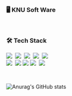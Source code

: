 


<p>
<h3>🖥 KNU Soft Ware</h3>
</p>
<br>




<h3>🛠 Tech Stack </h3>



<p>
  <img src="https://img.shields.io/badge/Java-A493E7?style=flat-square&logo=Java&logoColor=white"/></a>&nbsp 
  <img src="https://img.shields.io/badge/PHP-FF9900?style=flat-square&logo=php&logoColor=white"/></a>&nbsp 
  <img src="https://img.shields.io/badge/C++-00599C?style=flat-square&logo=C%2B%2B&logoColor=white"/></a>&nbsp 
  <img src="https://img.shields.io/badge/C-A8B9CC?style=flat-square&logo=C&logoColor=white"/></a>&nbsp 
  <img src="https://img.shields.io/badge/Python-E6C3A5?style=flat-square&logo=Python&logoColor=white"/></a>&nbsp
  <br>                                                                                              
  <img src="https://img.shields.io/badge/Mysql-007396?style=flat-square&logo=MySql&logoColor=white"/></a>&nbsp                                                           <img src="https://img.shields.io/badge/MariaDB-FCC624?style=flat-square&logo=linux&logoColor=black">
  <img src="https://img.shields.io/badge/XAMPP-FFA07A?style=flat-square&logo=XAMPP&logoColor=white">
<img src="https://img.shields.io/badge/Notion-b4f5bd?style=flat&logo=Notion&logoColor=black"/>&nbsp;&nbsp;<img src="https://img.shields.io/badge/GitHub-gray?style=flat&logo=GitHub&logoColor=black"/>&nbsp;&nbsp;
</p>
<br>



 
  
![Anurag's GitHub stats](https://github-readme-stats.vercel.app/api?username=mmunkyeong&show_icons=true&theme=radical)


</div>
